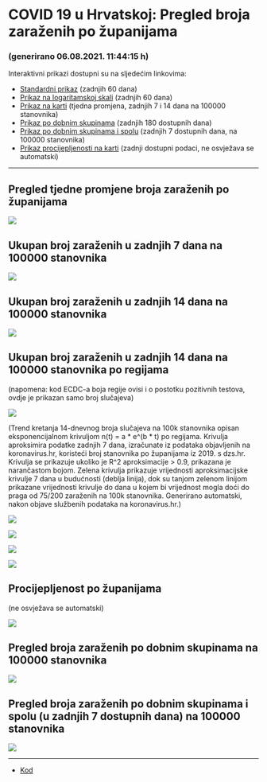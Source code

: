 # COVID 19 u Hrvatskoj: Pregled broja zaraženih po županijama

### (generirano 06.08.2021. 11:44:15 h)

Interaktivni prikazi dostupni su na sljedećim linkovima:

- [Standardni prikaz](html/index.html) (zadnjih 60 dana)
- [Prikaz na logaritamskoj skali](html/index_log.html) (zadnjih 60 dana)
- [Prikaz na karti](html/index_map.html) (tjedna promjena, zadnjih 7 i 14 dana na 100000 stanovnika)
- [Prikaz po dobnim skupinama](html/index_per_age.html) (zadnjih 180 dostupnih dana)
- [Prikaz po dobnim skupinama i spolu](html/index_pyramid.html) (zadnjih 7 dostupnih dana, na 100000 stanovnika)
- [Prikaz procijepljenosti na karti](html/index_vaccination.html) (zadnji dostupni podaci, ne osvježava se automatski)

-----

## Pregled tjedne promjene broja zaraženih po županijama

![](img/2021_08_05_map.png)

## Ukupan broj zaraženih u zadnjih 7 dana na 100000 stanovnika

![](img/2021_08_05_map_7_day_per_100k.png)

## Ukupan broj zaraženih u zadnjih 14 dana na 100000 stanovnika

![](img/2021_08_05_map_14_day_per_100k.png)

## Ukupan broj zaraženih u zadnjih 14 dana na 100000 stanovnika po regijama

(napomena: kod ECDC-a boja regije ovisi i o postotku pozitivnih testova, ovdje je prikazan samo broj slučajeva)

![](img/2021_08_05_map_14_day_per_100k_region.png)

(Trend kretanja 14-dnevnog broja slučajeva na 100k stanovnika opisan eksponencijalnom krivuljom n(t) = a * e^(b * t) po regijama. Krivulja aproksimira podatke zadnjih 7 dana, izračunate iz podataka objavljenih na koronavirus.hr, koristeći broj stanovnika po županijama iz 2019. s dzs.hr. Krivulja se prikazuje ukoliko je R^2 aproksimacije > 0.9, prikazana je narančastom bojom. Zelena krivulja prikazuje vrijednosti aproksimacijske krivulje 7 dana u budućnosti (deblja linija), dok su tanjom zelenom linijom prikazane vrijednosti krivulje do dana u kojem bi vrijednost mogla doći do praga od 75/200 zaraženih na 100k stanovnika. Generirano automatski, nakon objave službenih podataka na koronavirus.hr.)

![](img/2021_08_05_current_Jadranska_Hrvatska.png)

![](img/2021_08_05_current_Panonska_Hrvatska.png)

![](img/2021_08_05_current_Grad_Zagreb.png)

![](img/2021_08_05_current_Sjeverna_Hrvatska.png)

## Procijepljenost po županijama

(ne osvježava se automatski)

![](img/2021_08_05_vaccination.png)

## Pregled broja zaraženih po dobnim skupinama na 100000 stanovnika

![](img/2021_08_05_per_age_group.png)

## Pregled broja zaraženih po dobnim skupinama i spolu (u zadnjih 7 dostupnih dana) na 100000 stanovnika

![](img/2021_08_05_pyramid.png)

-----

- [Kod](https://github.com/ppalasek/covid_plots_croatia)

